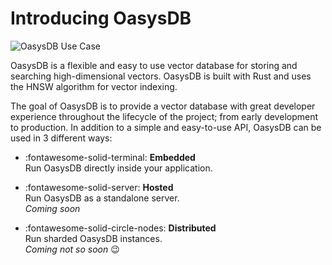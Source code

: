 # Introducing OasysDB

![OasysDB Use Case](https://i.postimg.cc/k4x4Q55k/banner.png)

OasysDB is a flexible and easy to use vector database for storing and searching high-dimensional vectors. OasysDB is built with Rust and uses the HNSW algorithm for vector indexing.

The goal of OasysDB is to provide a vector database with great developer experience throughout the lifecycle of the project; from early development to production. In addition to a simple and easy-to-use API, OasysDB can be used in 3 different ways:

<div class="grid cards" markdown>

- :fontawesome-solid-terminal: **Embedded** <br />
  Run OasysDB directly inside your application.

- :fontawesome-solid-server: **Hosted** <br />
  Run OasysDB as a standalone server. <br />
  _Coming soon_

- :fontawesome-solid-circle-nodes: **Distributed** <br />
  Run sharded OasysDB instances. <br />
  _Coming not so soon_ 😉

</div>
